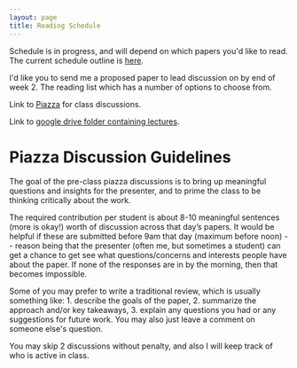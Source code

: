 ```yaml
---
layout: page
title: Reading Schedule
---
```


Schedule is in progress, and will depend on which papers you'd like to read.  
The current schedule outline is [here](https://docs.google.com/document/d/1cDOiy-sW2crkD10tC7b7ekisetygA-bMRHQnZIpABhs/edit).  

I'd like you to send me a proposed paper to lead discussion on by end of week 2. The reading list which has a number of options to choose from.

Link to [Piazza](http://piazza.com/ucla/spring2019/cs259) for class discussions.

Link to [google drive folder containing lectures](https://drive.google.com/open?id=1OZxRjrpZ6TDVANXAEP44lCunovrXxzpc).

# Piazza Discussion Guidelines

The goal of the pre-class piazza discussions is to bring up meaningful questions and
insights for the presenter, and to prime the class to be thinking critically
about the work.  

The required contribution per student is about 8-10 meaningful 
sentences (more is okay!) worth of discussion across that day’s papers.  It would be helpful if
these are submitted before 9am that day (maximum before noon) -- reason being
that the presenter (often me, but sometimes a student) can get a chance to get
see what questions/concerns and interests people have about the paper.  If none
of the responses are in by the morning, then that becomes impossible.  

Some of you may prefer to write a traditional review, which is usually
something like: 1. describe the goals of the paper, 2. summarize the approach
and/or key takeaways, 3. explain any questions you had or any suggestions for
future work.  You may also just leave a comment on someone else's question.  

You may skip 2 discussions without penalty, and also I will keep track of who is active in class. 

